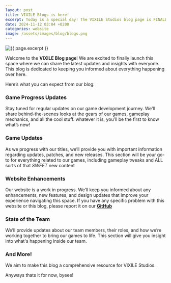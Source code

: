 ```yaml
---
layout: post
title: VIXILE Blogs is here!
excerpt: Today is a special day! The VIXILE Studios blog page is FINALLY here!
date: 2024-11-12 03:04 +0200
categories: website
image: /assets/images/blog/blogs.png
---
```

<img class="page-image" src="{{ site.baseurl }}{{ page.image }}" alt="{{ page.excerpt }}">


Welcome to the **VIXILE Blog page**! We are excited to finally launch this space where we can share the latest updates and insights with everyone. This blog is dedicated to keeping you informed about everything happening over here.


Here’s what you can expect from our blog:


### Game Progress Updates
Stay tuned for regular updates on our game development journey. We'll share behind-the-scenes looks at the gears of our games, gameplay mechanics, and all the cool stuff. whatever it is, you’ll be the first to know what’s new!


### Game Updates
As we progress with our titles, we’ll provide you with important information regarding updates, patches, and new releases. This section will be your go-to for everything related to our games, including gameplay tweaks and ALL sorts of that *SWEET* new content


### Website Enhancements
Our website is a work in progress. We’ll keep you informed about any enhancements, new features, and design updates that improve your experience navigating this space. If you have any specific problem with this website or this blog, please report it on our __[GitHub](https://github.com/vixilestudios)__


### State of the Team
We’ll provide updates about our team members, their roles, and how we’re working together to bring our games to life. This section will give you insight into what's happening inside our team.


### And More!
We aim to make this blog a comprehensive resource for VIXILE Studios.



Anyways thats it for now, byeee!
